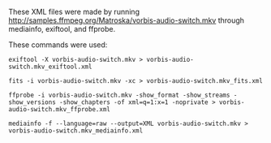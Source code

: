 These XML files were made by running http://samples.ffmpeg.org/Matroska/vorbis-audio-switch.mkv through mediainfo, exiftool, and ffprobe.

These commands were used:

```
exiftool -X vorbis-audio-switch.mkv > vorbis-audio-switch.mkv_exiftool.xml
```
```
fits -i vorbis-audio-switch.mkv -xc > vorbis-audio-switch.mkv_fits.xml
```
```
ffprobe -i vorbis-audio-switch.mkv -show_format -show_streams -show_versions -show_chapters -of xml=q=1:x=1 -noprivate > vorbis-audio-switch.mkv_ffprobe.xml
```
```
mediainfo -f --language=raw --output=XML vorbis-audio-switch.mkv > vorbis-audio-switch.mkv_mediainfo.xml
```
